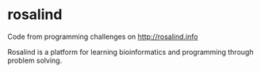 # rosalind
Code from programming challenges on http://rosalind.info

Rosalind is a platform for learning bioinformatics and programming through problem solving.
